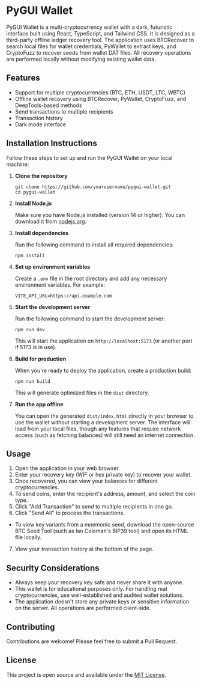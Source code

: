 # PyGUI Wallet

PyGUI Wallet is a multi-cryptocurrency wallet with a dark, futuristic interface built using React, TypeScript, and Tailwind CSS. It is designed as a third-party offline ledger recovery tool. The application uses BTCRecover to search local files for wallet credentials, PyWallet to extract keys, and CryptoFuzz to recover seeds from wallet DAT files. All recovery operations are performed locally without modifying existing wallet data.

## Features

- Support for multiple cryptocurrencies (BTC, ETH, USDT, LTC, WBTC)
- Offline wallet recovery using BTCRecover, PyWallet, CryptoFuzz, and DeepTools-based methods
- Send transactions to multiple recipients
- Transaction history
- Dark mode interface

## Installation Instructions

Follow these steps to set up and run the PyGUI Wallet on your local machine:

1. **Clone the repository**

   ```
   git clone https://github.com/yourusername/pygui-wallet.git
   cd pygui-wallet
   ```

2. **Install Node.js**

   Make sure you have Node.js installed (version 14 or higher). You can download it from [nodejs.org](https://nodejs.org/).

3. **Install dependencies**

   Run the following command to install all required dependencies:

   ```
   npm install
   ```

4. **Set up environment variables**

   Create a `.env` file in the root directory and add any necessary environment variables. For example:

   ```
   VITE_API_URL=https://api.example.com
   ```

5. **Start the development server**

   Run the following command to start the development server:

   ```
   npm run dev
   ```

   This will start the application on `http://localhost:5173` (or another port if 5173 is in use).

6. **Build for production**

   When you're ready to deploy the application, create a production build:

   ```
   npm run build
   ```

   This will generate optimized files in the `dist` directory.

7. **Run the app offline**

   You can open the generated `dist/index.html` directly in your browser to use
   the wallet without starting a development server. The interface will load
   from your local files, though any features that require network access (such
   as fetching balances) will still need an internet connection.

## Usage

1. Open the application in your web browser.
2. Enter your recovery key (WIF or hex private key) to recover your wallet.
3. Once recovered, you can view your balances for different cryptocurrencies.
4. To send coins, enter the recipient's address, amount, and select the coin type.
5. Click "Add Transaction" to send to multiple recipients in one go.
6. Click "Send All" to process the transactions.
* To view key variants from a mnemonic seed, download the open-source BTC Seed Tool (such as Ian Coleman's BIP39 tool) and open its HTML file locally.
7. View your transaction history at the bottom of the page.

## Security Considerations

- Always keep your recovery key safe and never share it with anyone.
- This wallet is for educational purposes only. For handling real cryptocurrencies, use well-established and audited wallet solutions.
- The application doesn't store any private keys or sensitive information on the server. All operations are performed client-side.

## Contributing

Contributions are welcome! Please feel free to submit a Pull Request.

## License

This project is open source and available under the [MIT License](LICENSE).